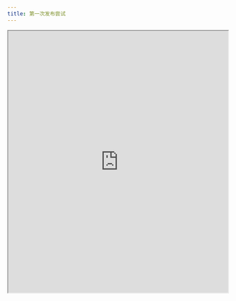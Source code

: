 ```yaml
---
title: 第一次发布尝试
---
```




<iframe src="https://docs.google.com/viewer?url=https://www.dropbox.com/s/9yriwqohuy1vdvu/The_Graph_Neural_Network_Model.pdf?dl=0&embedded=true" width="100%" height="600px"></iframe>



